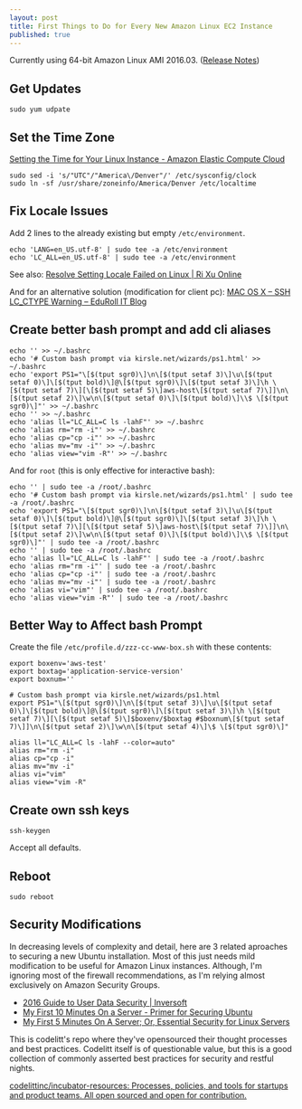 ```yaml
---
layout: post
title: First Things to Do for Every New Amazon Linux EC2 Instance
published: true
---
```


Currently using 64-bit Amazon Linux AMI 2016.03. ([Release Notes](https://aws.amazon.com/amazon-linux-ami/2016.03-release-notes/))


## Get Updates

```
sudo yum udpate
```


## Set the Time Zone

[Setting the Time for Your Linux Instance - Amazon Elastic Compute Cloud](http://docs.aws.amazon.com/AWSEC2/latest/UserGuide/set-time.html)

```
sudo sed -i 's/"UTC"/"America\/Denver"/' /etc/sysconfig/clock
sudo ln -sf /usr/share/zoneinfo/America/Denver /etc/localtime
```


## Fix Locale Issues

Add 2 lines to the already existing but empty `/etc/environment`.

```
echo 'LANG=en_US.utf-8' | sudo tee -a /etc/environment
echo 'LC_ALL=en_US.utf-8' | sudo tee -a /etc/environment
```

See also: [Resolve Setting Locale Failed on Linux | Ri Xu Online](https://xuri.me/2015/09/06/resolve-setting-locale-failed-on-linux.html)

And for an alternative solution (modification for client pc): [MAC OS X – SSH LC_CTYPE Warning – EduRoll IT Blog](http://eduroll.eu/?p=119)


## Create better bash prompt and add cli aliases

```
echo '' >> ~/.bashrc
echo '# Custom bash prompt via kirsle.net/wizards/ps1.html' >> ~/.bashrc
echo 'export PS1="\[$(tput sgr0)\]\n\[$(tput setaf 3)\]\u\[$(tput setaf 0)\]\[$(tput bold)\]@\[$(tput sgr0)\]\[$(tput setaf 3)\]\h \[$(tput setaf 7)\][\[$(tput setaf 5)\]aws-host\[$(tput setaf 7)\]]\n\[$(tput setaf 2)\]\w\n\[$(tput setaf 0)\]\[$(tput bold)\]\\$ \[$(tput sgr0)\]"' >> ~/.bashrc
echo '' >> ~/.bashrc
echo 'alias ll="LC_ALL=C ls -lahF"' >> ~/.bashrc
echo 'alias rm="rm -i"' >> ~/.bashrc
echo 'alias cp="cp -i"' >> ~/.bashrc
echo 'alias mv="mv -i"' >> ~/.bashrc
echo 'alias view="vim -R"' >> ~/.bashrc
```

And for `root` (this is only effective for interactive bash):

```
echo '' | sudo tee -a /root/.bashrc
echo '# Custom bash prompt via kirsle.net/wizards/ps1.html' | sudo tee -a /root/.bashrc
echo 'export PS1="\[$(tput sgr0)\]\n\[$(tput setaf 3)\]\u\[$(tput setaf 0)\]\[$(tput bold)\]@\[$(tput sgr0)\]\[$(tput setaf 3)\]\h \[$(tput setaf 7)\][\[$(tput setaf 5)\]aws-host\[$(tput setaf 7)\]]\n\[$(tput setaf 2)\]\w\n\[$(tput setaf 0)\]\[$(tput bold)\]\\$ \[$(tput sgr0)\]"' | sudo tee -a /root/.bashrc
echo '' | sudo tee -a /root/.bashrc
echo 'alias ll="LC_ALL=C ls -lahF"' | sudo tee -a /root/.bashrc
echo 'alias rm="rm -i"' | sudo tee -a /root/.bashrc
echo 'alias cp="cp -i"' | sudo tee -a /root/.bashrc
echo 'alias mv="mv -i"' | sudo tee -a /root/.bashrc
echo 'alias vi="vim"' | sudo tee -a /root/.bashrc
echo 'alias view="vim -R"' | sudo tee -a /root/.bashrc
```

## Better Way to Affect bash Prompt

Create the file `/etc/profile.d/zzz-cc-www-box.sh` with these contents:

```
export boxenv='aws-test'
export boxtag='application-service-version'
export boxnum=''

# Custom bash prompt via kirsle.net/wizards/ps1.html
export PS1="\[$(tput sgr0)\]\n\[$(tput setaf 3)\]\u\[$(tput setaf 0)\]\[$(tput bold)\]@\[$(tput sgr0)\]\[$(tput setaf 3)\]\h \[$(tput setaf 7)\][\[$(tput setaf 5)\]$boxenv/$boxtag #$boxnum\[$(tput setaf 7)\]]\n\[$(tput setaf 2)\]\w\n\[$(tput setaf 4)\]\$ \[$(tput sgr0)\]"

alias ll="LC_ALL=C ls -lahF --color=auto"
alias rm="rm -i"
alias cp="cp -i"
alias mv="mv -i"
alias vi="vim"
alias view="vim -R"
```

## Create own ssh keys

```
ssh-keygen
```

Accept all defaults.


## Reboot

```
sudo reboot
```


## Security Modifications

In decreasing levels of complexity and detail, here are 3 related aproaches to securing a new Ubuntu installation. Most of this just needs mild modification to be useful for Amazon Linux instances. Although, I'm ignoring most of the firewall recommendations, as I'm relying almost exclusively on Amazon Security Groups.

* [2016 Guide to User Data Security | Inversoft](https://www.inversoft.com/guides/2016-guide-to-user-data-security)
* [My First 10 Minutes On a Server - Primer for Securing Ubuntu](http://www.codelitt.com/blog/my-first-10-minutes-on-a-server-primer-for-securing-ubuntu/)
* [My First 5 Minutes On A Server; Or, Essential Security for Linux Servers](https://plusbryan.com/my-first-5-minutes-on-a-server-or-essential-security-for-linux-servers)


This is codelitt's repo where they've opensourced their thought processes and best practices. Codelitt itself is of questionable value, but this is a good collection of commonly asserted best practices for security and restful nights.

[codelittinc/incubator-resources: Processes, policies, and tools for startups and product teams. All open sourced and open for contribution.](https://github.com/codelittinc/incubator-resources)

